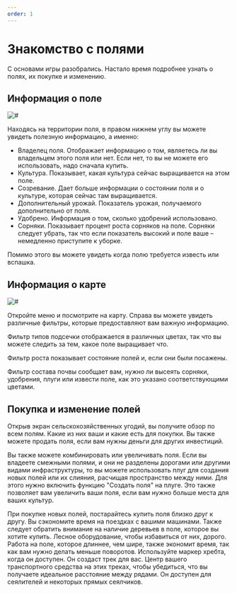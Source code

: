 ```yaml
---
order: 1
---
```


# Знакомство с полями

С основами игры разобрались. Настало время подробнее узнать о полях, их покупке и изменению.

## Информация о поле

![#](../../images/ground-working/info.jpg)

Находясь на территории поля, в правом нижнем углу вы можете увидеть полезную информацию, а именно:

* Владелец поля. Отображает информацию о том, являетесь ли вы владельцем этого поля или нет. Если нет, то вы не можете его использовать, надо сначала купить.
* Культура. Показывает, какая культура сейчас выращивается на этом поле.
* Созревание. Дает больше информации о состоянии поля и о культуре, которая сейчас там выращивается.
* Дополнительный урожай. Показатель урожая, получаемого дополнительно от поля.
* Удобрено. Информация о том, сколько удобрений использовано.
* Сорняки. Показывает процент роста сорняков на поле. Сорняки следует убрать, так что если показатель высокий и поле ваше – немедленно приступите к уборке.  

Помимо этого вы можете увидеть когда полю требуется известь или вспашка.

## Информация о карте

![#](../../images/ground-working/filters.jpg)

Откройте меню и посмотрите на карту. Справа вы можете увидеть различные фильтры, которые предоставляют вам важную информацию.

Фильтр типов подсечки отображается в различных цветах, так что вы можете следить за тем, какое поле выращивает что.

Фильтр роста показывает состояние полей и, если они были посажены. 

Фильтр состава почвы сообщает вам, нужно ли высеять сорняки, удобрения, плуги или извести поле, как это указано соответствующими цветами.

## Покупка и изменение полей

Открыв экран сельскохозяйственных угодий, вы получите обзор по всем полям. Какие из них ваши и какие есть для покупки. Вы также можете продать поля, если вам нужны деньги для других инвестиций.

Вы также можете комбинировать или увеличивать поля. Если вы владеете смежными полями, и они не разделены дорогами или другими видами инфраструктуры, то вы можете использовать плуг для создания новых полей или их слияния, расчищая пространство между ними. Для этого нужно включить функцию "Создать поля" на плуге. Это также позволяет вам увеличить ваши поля, если вам нужно больше места для ваших культур.

При покупке новых полей, постарайтесь купить поля близко друг к другу. Вы сэкономите время на поездках с вашими машинами.
Также следует обратить внимание на наличие деревьев в поле, которое вы хотите купить. Лесное оборудование, чтобы избавиться от них, дорого.
Работа на поле, которое длиннее, чем шире, также экономит время, так как вам нужно делать меньше поворотов. 
Используйте маркер хребта, когда он доступен. Он создаст трек для вас. Центр вашего транспортного средства на этих треках, чтобы убедиться, что вы получаете идеальное расстояние между рядами. Он доступен для сеялителей и некоторых прямых сеялчиков.
